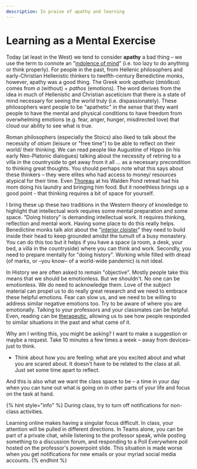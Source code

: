 ```yaml
---
description: In praise of apathy and learning
---
```


# Learning as a Mental Exercise

Today \(at least in the West\) we tend to consider **apathy** a bad thing – we use the term to connote an "[indolence of mind](https://www.oed.com/view/Entry/9052?redirectedFrom=apathy#eid)" \(i.e. too lazy to do anything or think properly\). For people in the past, from Hellenic philosophers and early-Christian Hellenistic thinkers to twelfth-century Benedictine monks, however, apathy was a good thing. The Greek work _apatheia_ \(ἀπάθεια\) comes from _a_ \(without\) + _pathos_ \(emotions\). The word derives from the idea in much of Hellenistic and Christian asceticism that there is a state of mind necessary for seeing the world truly \(i.e. dispassionately\). These philosophers want people to be "apathetic" in the sense that they want people to have the mental and physical conditions to have freedom from overwhelming emotions \(e.g. fear, anger, hunger, misdirected love\) that cloud our ability to see what is true. 

Roman philosophers \(especially the Stoics\) also liked to talk about the necessity of _otium_ \(leisure or "free time"\) to be able to reflect on their world/ their thinking. We can read people like Augustine of Hippo \(in his early Neo-Platonic dialogues\) talking about the necessity of retiring to a villa in the countryside to get away from it all ... as a necessary precondition to thinking great thoughts. You should perhaps note what this says about these thinkers – they were elites who had access to money/ resources atypical for their time. Even [Thoreau](https://newrepublic.com/article/123162/everybody-hates-henry-david-thoreau) at his Walden Pond retreat had his mom doing his laundry and bringing him food. But it nonethless brings up a good point - that thinking requires a bit of space for yourself. 

I bring these up these two traditions in the Western theory of knowledge to highlight that intellectual work requires some mental preparation and some space. "Doing history" is demanding intellectual work. It requires thinking, reflection and mental work. Having some place to do this really helps. Benedictine monks talk alot about the "[interior cloister](https://books.google.ca/books?id=mndRCyKkWt0C&lpg=PA100&ots=UUzOycd6hl&dq=interior%20cloister%20monasticism&pg=PA100#v=onepage&q=interior%20cloister%20monasticism&f=false)" they need to build inside their head to keep grounded amidst the tumult of a busy monastery. You can do this too but it helps if you have a space \(a room, a desk, your bed, a villa in the countryside\) where you can think and work. Secondly, you need to prepare mentally for "doing history". Working while filled with dread \(of marks, or –you know– of a world-wide pandemic\) is not ideal. 

In History we are often asked to remain "objective". Mostly people take this means that we should be emotionless. But we shouldn't. No one can be emotionless. We do need to acknowledge them. Love of the subject material can propel us to do really great research and we need to embrace these helpful emotions. Fear can slow us, and we need to be willing to address similar negative emotions too. Try to be aware of where you are emotionally. Talking to your professors and your classmates can be helpful. Even, reading can be [therapeutic](https://www.theguardian.com/books/2008/jan/05/fiction.scienceandnature), allowing us to see how people responded to similar situations in the past and what came of it. 

Why am I writing this, you might be asking? I want to make a suggestion or maybe a request. Take 10 minutes a few times a week – away from devices– just to think. 

* Think about how you are feeling: what are you excited about and what you are scared about. It doesn't have to be related to the class at all. Just set some time apart to reflect. 

And this is also what we want the class space to be – a time in your day when you can tune out what is going on in other parts of your life and focus on the task at hand. 

{% hint style="info" %}
During class, try to turn off notifications for non-class activities.

Learning online makes having a singular focus difficult. In class, your attention will be pulled in different directions. In Teams alone, you can be part of a private chat, while listening to the professor speak, while posting something to a discussion forum, and responding to a Poll Everywhere poll hosted on the professor's powerpoint slide. This situation is made worse when you get notifications for new emails or your myriad social media accounts.
{% endhint %}



